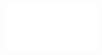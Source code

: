 <html>
<body>
  <object data="Project\ Report.pdf" type="application/pdf" width="100%" height="600px">
    <embed src="Project\ Report.pdf" type="application/pdf" />
  </object>
</body>
</html>
